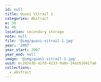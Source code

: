 ```yaml
---
id: null
title: Quasi Vitrail 1
categories: Abstract
w: 38
h: 46
location: secondary storage
note: null
file: '@img/quasi-vitrail-1.jpg'
year: '2007'
year_start: 2007
year_end: null
image: '@img/quasi-vitrail-1.jpg'
uuid: ec202e3b-a1fd-4233-9a9e-24ac616617a6
collections:
  - abstrait
---
```


